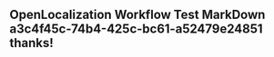 <properties
ms.topic="hero-topic"
ms.test1="hero-topic"
ms.test2="test"/>

## OpenLocalization Workflow Test MarkDown a3c4f45c-74b4-425c-bc61-a52479e24851 thanks!
<!--HONumber=Mar16_HO2-->
